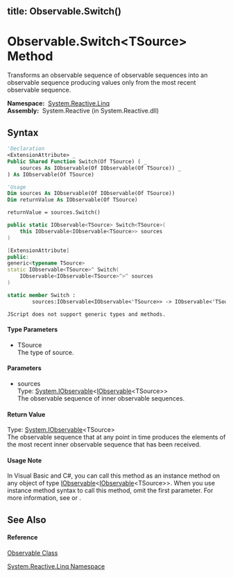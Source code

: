 title: Observable.Switch<TSource>()
---
# Observable.Switch\<TSource\> Method

Transforms an observable sequence of observable sequences into an observable sequence producing values only from the most recent observable sequence.

**Namespace:**  [System.Reactive.Linq](System.Reactive.Linq\System.Reactive.Linq.md)  
**Assembly:**  System.Reactive (in System.Reactive.dll)

## Syntax

```vb
'Declaration
<ExtensionAttribute> _
Public Shared Function Switch(Of TSource) ( _
    sources As IObservable(Of IObservable(Of TSource)) _
) As IObservable(Of TSource)
```

```vb
'Usage
Dim sources As IObservable(Of IObservable(Of TSource))
Dim returnValue As IObservable(Of TSource)

returnValue = sources.Switch()
```

```csharp
public static IObservable<TSource> Switch<TSource>(
    this IObservable<IObservable<TSource>> sources
)
```

```c++
[ExtensionAttribute]
public:
generic<typename TSource>
static IObservable<TSource>^ Switch(
    IObservable<IObservable<TSource>^>^ sources
)
```

```fsharp
static member Switch : 
        sources:IObservable<IObservable<'TSource>> -> IObservable<'TSource> 
```

```jscript
JScript does not support generic types and methods.
```

#### Type Parameters

- TSource  
  The type of source.

#### Parameters

- sources  
  Type: [System.IObservable](https://msdn.microsoft.com/en-us/library/Dd990377)\<[IObservable](https://msdn.microsoft.com/en-us/library/Dd990377)\<TSource\>\>  
  The observable sequence of inner observable sequences.

#### Return Value

Type: [System.IObservable](https://msdn.microsoft.com/en-us/library/Dd990377)\<TSource\>  
The observable sequence that at any point in time produces the elements of the most recent inner observable sequence that has been received.

#### Usage Note

In Visual Basic and C\#, you can call this method as an instance method on any object of type [IObservable](https://msdn.microsoft.com/en-us/library/Dd990377)\<[IObservable](https://msdn.microsoft.com/en-us/library/Dd990377)\<TSource\>\>. When you use instance method syntax to call this method, omit the first parameter. For more information, see [](https://msdn.microsoft.com/en-us/library/Bb384936) or [](https://msdn.microsoft.com/en-us/library/Bb383977).

## See Also

#### Reference

[Observable Class](Observable\Observable.md)

[System.Reactive.Linq Namespace](System.Reactive.Linq\System.Reactive.Linq.md)

